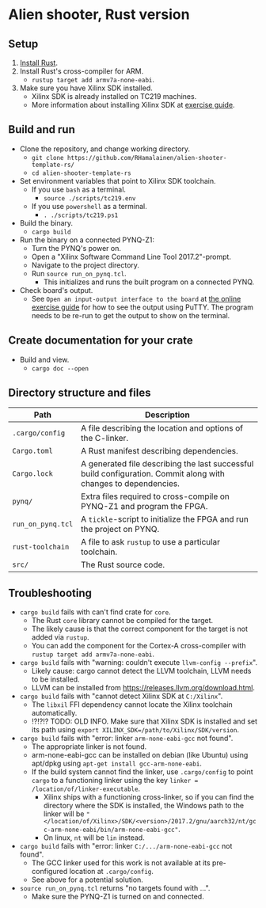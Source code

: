 # Alien shooter, Rust version

## Setup

1. [Install Rust](https://www.rust-lang.org/tools/install).
2. Install Rust's cross-compiler for ARM.
    - `rustup target add armv7a-none-eabi`.
3. Make sure you have Xilinx SDK installed.
    - Xilinx SDK is already installed on TC219 machines.
    - More information about installing Xilinx SDK at [exercise guide](https://github.com/RHamalainen/comp.ce.100-rust-exercise-guide).

## Build and run

- Clone the repository, and change working directory.
    - `git clone https://github.com/RHamalainen/alien-shooter-template-rs/`
    - `cd alien-shooter-template-rs`
- Set environment variables that point to Xilinx SDK toolchain.
    - If you use `bash` as a terminal.
        - `source ./scripts/tc219.env`
    - If you use `powershell` as a terminal.
        - `. ./scripts/tc219.ps1`
- Build the binary.
    - `cargo build`
- Run the binary on a connected PYNQ-Z1:
    - Turn the PYNQ's power on.
    - Open a "Xilinx Software Command Line Tool 2017.2"-prompt.
    - Navigate to the project directory.
    - Run `source run_on_pynq.tcl`.
        - This initializes and runs the built program on a connected PYNQ.
- Check board's output.
    - See `Open an input-output interface to the board` at [the online exercise guide](https://github.com/RHamalainen/comp.ce.100-rust-exercise-guide/blob/master/src/2_build-and-run.md) for how to see the output using PuTTY. The program needs to be re-run to get the output to show on the terminal.

## Create documentation for your crate

- Build and view.
    - `cargo doc --open`

## Directory structure and files

|Path|Description|
|---|---|
|`.cargo/config`|A file describing the location and options of the C-linker.|
|`Cargo.toml`|A Rust manifest describing dependencies.|
|`Cargo.lock`|A generated file describing the last successful build configuration. Commit along with changes to dependencies.|
|`pynq/`|Extra files required to cross-compile on PYNQ-Z1 and program the FPGA.|
|`run_on_pynq.tcl`|A `tickle`-script to initialize the FPGA and run the project on PYNQ.|
|`rust-toolchain`|A file to ask `rustup` to use a particular toolchain.|
|`src/`|The Rust source code.|

## Troubleshooting

- `cargo build` fails with can't find crate for `core`.
    * The Rust `core` library cannot be compiled for the target.
    * The likely cause is that the correct component for the target is not added via `rustup`.
    * You can add the component for the Cortex-A cross-compiler with `rustup target add armv7a-none-eabi`.
- `cargo build` fails with "warning: couldn't execute `llvm-config --prefix`".
    * Likely cause: cargo cannot detect the LLVM toolchain, LLVM needs to be installed.
    * LLVM can be installed from https://releases.llvm.org/download.html.
- `cargo build` fails with "cannot detect Xilinx SDK at `C:/Xilinx`".
    * The `libxil` FFI dependency cannot locate the Xilinx toolchain automatically.
    * !?!?!? TODO: OLD INFO. Make sure that Xilinx SDK is installed and set its path using `export XILINX_SDK=/path/to/Xilinx/SDK/version`.
- `cargo build` fails with "error: linker `arm-none-eabi-gcc` not found".
    * The appropriate linker is not found.
    * arm-none-eabi-gcc can be installed on debian (like Ubuntu) using apt/dpkg using `apt-get install gcc-arm-none-eabi`.
    * If the build system cannot find the linker, use `.cargo/config` to point `cargo` to a functioning linker using the key `linker = /location/of/linker-executable`.
        * Xilinx ships with a functioning cross-linker, so if you can find the directory where the SDK is installed, the Windows path to the linker will be `"</location/of/Xilinx>/SDK/<version>/2017.2/gnu/aarch32/nt/gcc-arm-none-eabi/bin/arm-none-eabi-gcc"`.
        * On linux, `nt` will be `lin` instead.
- `cargo build` fails with "error: linker `C:/.../arm-none-eabi-gcc` not found".
    * The GCC linker used for this work is not available at its pre-configured location at `.cargo/config`.
    * See above for a potential solution.
- `source run_on_pynq.tcl` returns "no targets found with ...".
    * Make sure the PYNQ-Z1 is turned on and connected.
